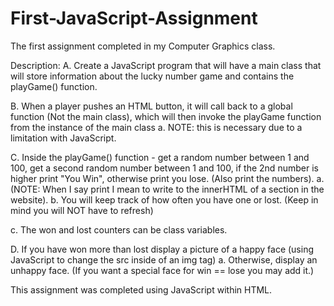 # First-JavaScript-Assignment  
The first assignment completed in my Computer Graphics class. 

Description: 
A. Create a JavaScript program that will have a main class that will store information about the
lucky number game and contains the playGame() function.

B. When a player pushes an HTML button, it will call back to a global function (Not the main class),
which will then invoke the playGame function from the instance of the main class
  a. NOTE: this is necessary due to a limitation with JavaScript.
  
C. Inside the playGame() function - get a random number between 1 and 100, get a second random
number between 1 and 100, if the 2nd number is higher print "You Win", otherwise print you lose.
(Also print the numbers).
  a. (NOTE: When I say print I mean to write to the innerHTML of a section in the website).
  b. You will keep track of how often you have one or lost. (Keep in mind you will NOT
have to refresh)

c. The won and lost counters can be class variables.

D. If you have won more than lost display a picture of a happy face (using JavaScript to change the
src inside of an img tag)
  a. Otherwise, display an unhappy face. (If you want a special face for win == lose you
may add it.)

This assignment was completed using JavaScript within HTML. 
